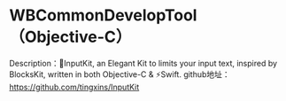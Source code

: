 # WBCommonDevelopTool（Objective-C）
Description：📝InputKit, an Elegant Kit to limits your input text, inspired by BlocksKit, written in both Objective-C & ⚡️Swift.
github地址：https://github.com/tingxins/InputKit
